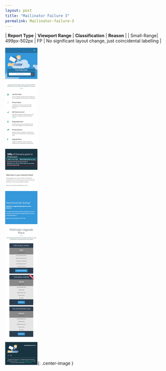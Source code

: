 ```yaml
---
layout: post
title: "Mailinator Failure 3"
permalink: Mailinator-failure-3
---
```

| **Report Type** | **Viewport Range** | **Classification** | **Reason** |
| Small-Range| 499px-502px | FP | No significant layout change, just coincidental labelling | 

![Screenshot of the fault](assets/images/Mailinator/fault3/smallrangeWidth500.png){: .center-image }